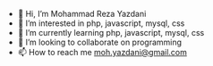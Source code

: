 - 👋 Hi, I’m Mohammad Reza Yazdani
- 👀 I’m interested in php, javascript, mysql, css
- 🌱 I’m currently learning php, javascript, mysql, css
- 💞️ I’m looking to collaborate on programming
- 📫 How to reach me moh.yazdani@gmail.com

<!---
mryazdani/mryazdani is a ✨ special ✨ repository because its `README.md` (this file) appears on your GitHub profile.
You can click the Preview link to take a look at your changes.
--->
